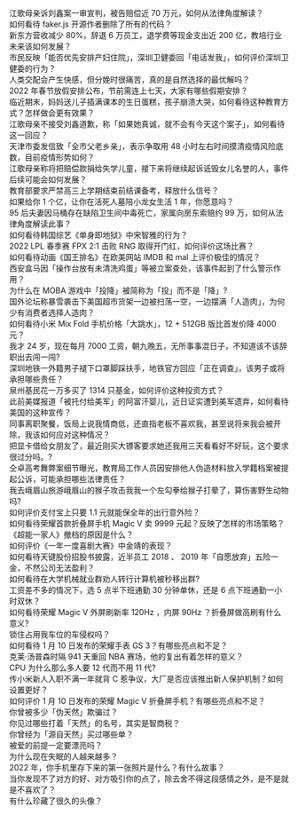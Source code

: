 江歌母亲诉刘鑫案一审宣判，被告赔偿近 70 万元，如何从法律角度解读？  
如何看待 faker.js 开源作者删除了所有的代码？  
新东方营收减少 80%，辞退 6 万员工，退学费等现金支出近 200 亿，教培行业未来该如何发展？  
市民反映「能否优先安排产妇住院」，深圳卫健委回「电话发我」，如何评价深圳卫健委的行为？  
人类交配会产生快感，但分娩时很痛苦，真的是自然选择的最优解吗？  
2022 年春节放假安排公布，节前需连上七天，大家有哪些假期安排？  
临近期末，妈妈送儿子插满课本的生日蛋糕，孩子崩溃大哭，如何看待这种教育方式？怎样做会更有效果？  
江歌母亲不接受刘鑫道歉，称「如果她真诚，就不会有今天这个案子」，如何看待这一回应？  
天津市委发信致「全市父老乡亲」，表示争取用 48 小时左右时间摸清疫情风险底数，目前疫情形势如何？  
江歌母亲称将把赔偿款捐给失学儿童，接下来将继续起诉诋毁女儿名誉的人，事件后续可能会如何发展？  
教育部要求严禁高三上学期结束前结课备考，释放什么信号？  
如果给你 1 个亿，让你在活死人墓陪小龙女生活 1 年，你愿意吗？  
95 后夫妻因马桶存在缺陷卫生间中毒死亡，家属向房东索赔约 99 万，如何从法律角度解读此事？  
如何看待韩国综艺《单身即地狱》中宋智雅的行为？  
2022 LPL 春季赛 FPX 2:1 击败 RNG 取得开门红，如何评价这场比赛？  
如何看待动画《国王排名》在欧美网站 IMDB 和 mal 上评价极佳的情况？  
西安盒马因「操作台放有未清洗鸡蛋」等被立案查处，该事件起到了什么警示作用？  
为什么在 MOBA 游戏中「投降」被简称为「投」而不是「降」?  
国外论坛称暴雪袭击下美国超市货架一边被扫荡一空，一边摆满「人造肉」，为何少有消费者选择人造肉？  
如何看待小米 Mix Fold 手机价格「大跳水」，12 + 512GB 版比首发价降 4000 元？  
我才 24 岁，现在每月 7000 工资，朝九晚五，无所事事混日子，不知道该不该辞职出去闯一闯?  
深圳地铁一外籍男子褪下口罩脚踩扶手，地铁官方回应「正在调查」，该男子或将承担哪些责任？  
泉州基民花一万多买了 1314 只基金，如何评价这种投资方式？  
此前美媒报道「被托付给美军」的阿富汗婴儿，近日证实遭到美军遗弃，如何看待美国的这种宣传？  
同事离职聚餐，饭局上说我情商低，还直指老板不喜欢我，甚至说将来我会被开除，我该如何应对这种情况？  
把显卡借给女朋友了，最近刚买大镖客要求她还我用三天看看好不好玩，这个要求很过分吗。?  
仝卓高考舞弊案细节曝光，教育局工作人员因安排他人伪造材料放入学籍档案被提起公诉，可能承担哪些法律责任？  
我去峨眉山旅游峨眉山的猴子攻击我我一个左勾拳给猴子打晕了，算伤害野生动物吗?  
如何评价支付宝上只要 1.1 元就能保全年的出行意外险？  
如何看待荣耀首款折叠屏手机 Magic V 卖 9999 元起？反映了怎样的市场策略？  
《超能一家人》撤档的原因是什么？  
如何评价《一年一度喜剧大赛》中金靖的表现？  
如何看待天键股份招股书披露，近半员工 2018 、 2019 年「自愿放弃」五险一金，不然公司无法盈利？  
如何看待在大学机械就业群劝人转行计算机被秒移出群?  
工资差不多的情况下，选 5 点半下班通勤 30 分钟单休，还是 6 点下班通勤一小时双休？  
如何看待荣耀 Magic V 外屏刷新率 120Hz ，内屏 90Hz ？折叠屏做高刷有什么意义?  
锁住占用我车位的车侵权吗？  
如何看待 1 月 10 日发布的荣耀手表 GS 3？有哪些亮点和不足？  
克莱·汤普森时隔 941 天重回 NBA 赛场，他的复出有着怎样的意义？  
CPU 为什么那么多人要 12 代而不用 11 代?  
传小米新人入职不满一年就背 C 惹争议，大厂是否应该推出新人保护机制？如何设置更好？  
如何评价 1 月 10 日发布的荣耀 Magic V 折叠屏手机？有哪些亮点和不足？  
你曾被多少「伪天然」欺骗过？  
你见过哪些打着「天然」的名号，其实是智商税？  
你曾经为「源自天然」买过哪些单？  
被爱的前提一定要漂亮吗？  
为什么现在失眠的人越来越多？  
2022 年，你手机里存下来的第一张照片是什么？有什么故事？  
当你发现不了对方的好、对方吸引你的点了，除去舍不得这段感情之外，是不是就是不喜欢了？  
有什么珍藏了很久的头像？  
